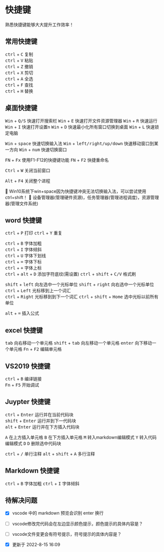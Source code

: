 # 快捷键

熟悉快捷键能够大大提升工作效率！  

## 常用快捷键

<kbd>ctrl</kbd> + <kbd>C</kbd> 复制  
<kbd>ctrl</kbd> + <kbd>V</kbd> 粘贴  
<kbd>ctrl</kbd> + <kbd>Z</kbd> 撤销  
<kbd>ctrl</kbd> + <kbd>X</kbd> 剪切  
<kbd>ctrl</kbd> + <kbd>A</kbd> 全选  
<kbd>ctrl</kbd> + <kbd>F</kbd> 查找  
<kbd>ctrl</kbd> + <kbd>H</kbd> 替换

## 桌面快捷键

<kbd>Win</kbd> + <kbd>Q/S</kbd> 快速打开搜索栏
<kbd>Win</kbd> + <kbd>E</kbd> 快速打开文件资源管理器
<kbd>Win</kbd> + <kbd>R</kbd> 快速运行
<kbd>Win</kbd> + <kbd>I</kbd> 快速打开设置n
<kbd>Win</kbd> + <kbd>D</kbd> 快速最小化所有窗口切换到桌面
<kbd>Win</kbd> + <kbd>L</kbd> 快速锁定电脑

<kbd>Win</kbd> + <kbd>space</kbd> 快速切换输入法
<kbd>Win</kbd> + <kbd>left/right/up/down</kbd> 快速移动窗口到某一方向
<kbd>Win</kbd> + <kbd>num</kbd> 快速切换窗口

<kbd>FN</kbd> + <kbd>Fx</kbd> 使用F1-F12的快捷键功能
<kbd>FN</kbd> + <kbd>F2</kbd> 快捷重命名

<kbd>Ctrl</kbd> + <kbd>W</kbd> 关闭当前窗口

<kbd>Alt</kbd> + <kbd>F4</kbd> 关闭整个进程

:memo: Win10系统下win+space因为快捷键冲突无法切换输入法，可以尝试使用ctrl+shift！
:memo: 设备管理器(管理硬件资源)，任务管理器(管理进程调度)，资源管理器(管理文件系统)

## word 快捷键

<kbd>ctrl</kbd> + <kbd>P</kbd> 打印
<kbd>ctrl</kbd> + <kbd>Y</kbd> 重复

<kbd>ctrl</kbd> + <kbd>B</kbd> 字体加粗  
<kbd>ctrl</kbd> + <kbd>I</kbd> 字体倾斜  
<kbd>ctrl</kbd> + <kbd>U</kbd> 字体下划线  
<kbd>ctrl</kbd> + <kbd>=</kbd> 字体下标  
<kbd>ctrl</kbd> + <kbd>+</kbd> 字体上标  
<kbd>ctrl</kbd> + <kbd>alt</kbd> + <kbd>D</kbd> 添加字符底纹(需设置)
<kbd>ctrl</kbd> + <kbd>shift</kbd> + <kbd>C/V</kbd> 格式刷  

<kbd>shift</kbd> + <kbd>left</kbd> 向左选中一个光标单位
<kbd>shift</kbd> + <kbd>right</kbd> 向右选中一个光标单位
<kbd>ctrl</kbd> + <kbd>Left</kbd> 光标移到上一个词汇  
<kbd>ctrl</kbd> + <kbd>Right</kbd> 光标移到到下一个词汇
<kbd>ctrl</kbd> + <kbd>shift</kbd> + <kbd>Home</kbd> 选中光标以前所有单位

<kbd>alt</kbd> + <kbd>=</kbd> 插入公式  

## excel 快捷键

<kbd>tab</kbd> 向右移动一个单元格
<kbd>shift</kbd> + <kbd>tab</kbd> 向左移动一个单元格
<kbd>enter</kbd> 向下移动一个单元格
<kbd>Fn</kbd> + <kbd>F2</kbd> 编辑单元格
  


## VS2019 快捷键

<kbd>ctrl</kbd> + <kbd>B</kbd> 编译链接  
<kbd>Fn</kbd> + <kbd>F5</kbd> 开始调试  

## Juypter 快捷键

<kbd>ctrl</kbd> + <kbd>Enter</kbd> 运行并在当前代码块  
<kbd>shift</kbd> + <kbd>Enter</kbd> 运行并到下一代码块  
<kbd>alt</kbd> + <kbd>Enter</kbd> 运行并在下方插入代码块  

<kbd>A</kbd> 在上方插入单元格
<kbd>B</kbd> 在下方插入单元格
<kbd>M</kbd> 转入markdown编辑模式
<kbd>Y</kbd>   转入代码编辑模式
<kbd>D</kbd> <kbd>D</kbd> 删除选中代码块  

<kbd>ctrl</kbd> + <kbd>/</kbd> 单行注释
<kbd>alt</kbd> + <kbd>shift</kbd> + <kbd>A</kbd> 多行注释

## Markdown 快捷键

<kbd>ctrl</kbd> + <kbd>B</kbd> 字体加粗
<kbd>ctrl</kbd> + <kbd>I</kbd> 字体倾斜

## 待解决问题

- [x] vscode 中的 markdown 预览会识别 enter 换行
- [ ] vscode修改完代码会在左边显示颜色提示，颜色提示的具体内容是？
- [ ] vscode文件变更会有符号提示，符号提示的具体内容是？

- [x] 更新于 2022-8-15 16:09
